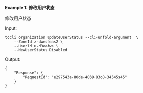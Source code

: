 **Example 1: 修改用户状态**

修改用户状态

Input: 

```
tccli organization UpdateUserStatus --cli-unfold-argument  \
    --ZoneId z-dwesfeas2 \
    --UserId u-d3eedws \
    --NewUserStatus Disabled
```

Output: 
```
{
    "Response": {
        "RequestId": "e297543a-80de-4039-83c8-34545s45"
    }
}
```

